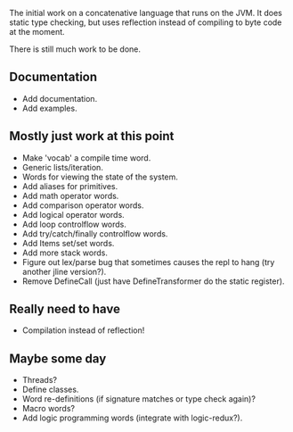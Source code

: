 The initial work on a concatenative language that runs on the JVM.  It does static type checking, but uses reflection instead of compiling to byte code at the moment.

There is still much work to be done.

Documentation
-------------
* Add documentation.
* Add examples.

Mostly just work at this point
------------------------------

* Make 'vocab' a compile time word.
* Generic lists/iteration.
* Words for viewing the state of the system.
* Add aliases for primitives.
* Add math operator words.
* Add comparison operator words.
* Add logical operator words.
* Add loop controlflow words.
* Add try/catch/finally controlflow words.
* Add Items set/set words.
* Add more stack words.
* Figure out lex/parse bug that sometimes causes the repl to hang (try another jline version?).
* Remove DefineCall (just have DefineTransformer do the static register).

Really need to have
-------------------
* Compilation instead of reflection!

Maybe some day
--------------

* Threads?
* Define classes.
* Word re-definitions (if signature matches or type check again)?
* Macro words?
* Add logic programming words (integrate with logic-redux?).